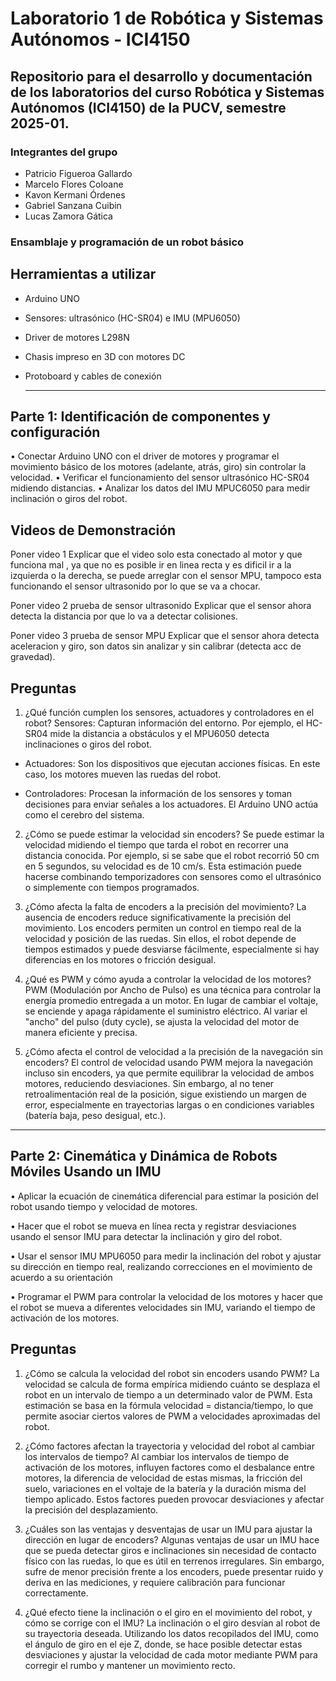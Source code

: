 # Laboratorio 1 de Robótica y Sistemas Autónomos - ICI4150

## Repositorio para el desarrollo y documentación de los laboratorios del curso Robótica y Sistemas Autónomos (ICI4150) de la PUCV, semestre 2025-01.

### Integrantes del grupo
- Patricio Figueroa Gallardo
- Marcelo Flores Coloane
- Kavon Kermani Órdenes
- Gabriel Sanzana Cuibin
- Lucas Zamora Gática

### Ensamblaje y programación de un robot básico

## Herramientas a utilizar 

- Arduino UNO
- Sensores: ultrasónico (HC-SR04) e IMU (MPU6050)
- Driver de motores L298N
- Chasis impreso en 3D con motores DC
- Protoboard y cables de conexión
  
  ****
  
## Parte 1: Identificación de componentes y configuración

• Conectar Arduino UNO con el driver de motores y programar el movimiento básico de los motores (adelante, atrás, giro) sin controlar la
velocidad.
• Verificar el funcionamiento del sensor ultrasónico HC-SR04 midiendo
distancias.
• Analizar los datos del IMU MPUC6050 para medir inclinación o giros
del robot.

## Videos de Demonstración

Poner video 1
Explicar que el video solo esta conectado al motor y que funciona mal , ya que no es posible ir en linea recta y es dificil ir a la izquierda o la derecha, se puede arreglar con el sensor MPU, tampoco esta funcionando el sensor ultrasonido por lo que se va a chocar.

Poner video 2 prueba de sensor ultrasonido
Explicar que el sensor ahora detecta la distancia por que lo va a detectar colisiones.

Poner video 3 prueba de sensor MPU
Explicar que el sensor ahora detecta aceleracion y giro, son datos sin analizar y sin calibrar (detecta acc de gravedad).

## Preguntas

1. ¿Qué función cumplen los sensores, actuadores y controladores en el robot?
Sensores: Capturan información del entorno. Por ejemplo, el HC-SR04 mide la distancia a obstáculos y el MPU6050 detecta inclinaciones o giros del robot.

- Actuadores: Son los dispositivos que ejecutan acciones físicas. En este caso, los motores mueven las ruedas del robot.

- Controladores: Procesan la información de los sensores y toman decisiones para enviar señales a los actuadores. El Arduino UNO actúa como el cerebro del sistema.

2. ¿Cómo se puede estimar la velocidad sin encoders?
Se puede estimar la velocidad midiendo el tiempo que tarda el robot en recorrer una distancia conocida. Por ejemplo, si se sabe que el robot recorrió 50 cm en 5 segundos, su velocidad es de 10 cm/s. Esta estimación puede hacerse combinando temporizadores con sensores como el ultrasónico o simplemente con tiempos programados.

3. ¿Cómo afecta la falta de encoders a la precisión del movimiento?
La ausencia de encoders reduce significativamente la precisión del movimiento. Los encoders permiten un control en tiempo real de la velocidad y posición de las ruedas. Sin ellos, el robot depende de tiempos estimados y puede desviarse fácilmente, especialmente si hay diferencias en los motores o fricción desigual.

4. ¿Qué es PWM y cómo ayuda a controlar la velocidad de los motores?
PWM (Modulación por Ancho de Pulso) es una técnica para controlar la energía promedio entregada a un motor. En lugar de cambiar el voltaje, se enciende y apaga rápidamente el suministro eléctrico. Al variar el "ancho" del pulso (duty cycle), se ajusta la velocidad del motor de manera eficiente y precisa.

5. ¿Cómo afecta el control de velocidad a la precisión de la navegación sin encoders?
El control de velocidad usando PWM mejora la navegación incluso sin encoders, ya que permite equilibrar la velocidad de ambos motores, reduciendo desviaciones. Sin embargo, al no tener retroalimentación real de la posición, sigue existiendo un margen de error, especialmente en trayectorias largas o en condiciones variables (batería baja, peso desigual, etc.).

****

## Parte 2: Cinemática y Dinámica de Robots Móviles Usando un IMU

• Aplicar la ecuación de cinemática diferencial para estimar la posición del robot usando tiempo y velocidad de motores.

• Hacer que el robot se mueva en línea recta y registrar desviaciones usando el sensor IMU para detectar la inclinación y giro del robot.

• Usar el sensor IMU MPU6050 para medir la inclinación del robot y ajustar su dirección en tiempo real, realizando correcciones en el movimiento de acuerdo a su orientación

• Programar el PWM para controlar la velocidad de los motores y hacer que el robot se mueva a diferentes velocidades sin IMU, variando el tiempo de activación de los motores.

## Preguntas

1. ¿Cómo se calcula la velocidad del robot sin encoders usando PWM?
La velocidad se calcula de forma empírica midiendo cuánto se desplaza el robot en un intervalo de tiempo a un determinado valor de PWM. Esta estimación se basa en la fórmula 
velocidad = distancia/tiempo, lo que permite asociar ciertos valores de PWM a velocidades aproximadas del robot.

2. ¿Cómo factores afectan la trayectoria y velocidad del robot al cambiar los intervalos de tiempo?
Al cambiar los intervalos de tiempo de activación de los motores, influyen factores como el desbalance entre motores, la diferencia de velocidad de estas mismas, la fricción del suelo, variaciones en el voltaje de la batería y la duración misma del tiempo aplicado. Estos factores pueden provocar desviaciones y afectar la precisión del desplazamiento.

4. ¿Cuáles son las ventajas y desventajas de usar un IMU para ajustar la dirección en lugar de encoders?
Algunas ventajas de usar un IMU hace que se pueda detectar giros e inclinaciones sin necesidad de contacto físico con las ruedas, lo que es útil en terrenos irregulares. Sin embargo, sufre de menor precisión frente a los encoders, puede presentar ruido y deriva en las mediciones, y requiere calibración para funcionar correctamente.

5. ¿Qué efecto tiene la inclinación o el giro en el movimiento del robot, y cómo se corrige con el IMU?
La inclinación o el giro desvían al robot de su trayectoria deseada. Utilizando los datos recopilados del IMU, como el ángulo de giro en el eje Z, donde, se hace posible detectar estas desviaciones y ajustar la velocidad de cada motor mediante PWM para corregir el rumbo y mantener un movimiento recto.




